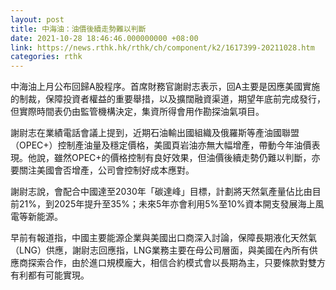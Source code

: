 ```yaml
---
layout: post
title: 中海油：油價後續走勢難以判斷
date: 2021-10-28 18:46:46.000000000 +08:00
link: https://news.rthk.hk/rthk/ch/component/k2/1617399-20211028.htm
categories: rthk
---
```


中海油上月公布回歸A股程序。首席財務官謝尉志表示，回A主要是因應美國實施的制裁，保障投資者權益的重要舉措，以及擴闊融資渠道，期望年底前完成發行，但實際時間表仍由監管機構決定，集資所得會用作勘探油氣項目。

謝尉志在業績電話會議上提到，近期石油輸出國組織及俄羅斯等產油國聯盟（OPEC+）控制產油量及穩定價格，美國頁岩油亦無大幅增產，帶動今年油價表現。他說，雖然OPEC+的價格控制有良好效果，但油價後續走勢仍難以判斷，亦要關注美國會否增產，公司會控制好成本應對。

謝尉志說，會配合中國達至2030年「碳達峰」目標，計劃將天然氣產量佔比由目前21%，到2025年提升至35%；未來5年亦會利用5%至10%資本開支發展海上風電等新能源。

早前有報道指，中國主要能源企業與美國出口商深入討論，保障長期液化天然氣（LNG）供應，謝尉志回應指，LNG業務主要在母公司層面，與美國在內所有供應商探索合作，由於進口規模龐大，相信合約模式會以長期為主，只要條款對雙方有利都有可能實現。
